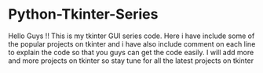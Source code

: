 # Python-Tkinter-Series
Hello Guys !! This is my tkinter GUI series code. Here i have include some of the popular projects on tkinter and i have also include comment on each line to explain the code so that you guys can get the code easily. I will add more and more projects on tkinter so stay tune for all the latest projects on tkinter


